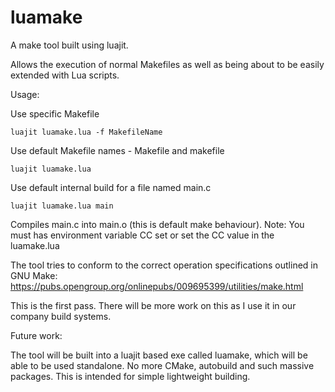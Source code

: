 # luamake
A make tool built using luajit. 

Allows the execution of normal Makefiles as well as being about to be easily extended with Lua scripts.

Usage:

Use specific Makefile
```
luajit luamake.lua -f MakefileName 
```

Use default Makefile names - Makefile and makefile
```
luajit luamake.lua 
```

Use default internal build for a file named main.c
```
luajit luamake.lua main
```
Compiles main.c into main.o (this is default make behaviour).
Note: You must has environment variable CC set or set the CC value in the luamake.lua

The tool tries to conform to the correct operation specifications outlined in GNU Make:
https://pubs.opengroup.org/onlinepubs/009695399/utilities/make.html

This is the first pass. There will be more work on this as I use it in our company build systems.

Future work:

The tool will be built into a luajit based exe called luamake, which will be able to be used standalone. 
No more CMake, autobuild and such massive packages. This is intended for simple lightweight building.
